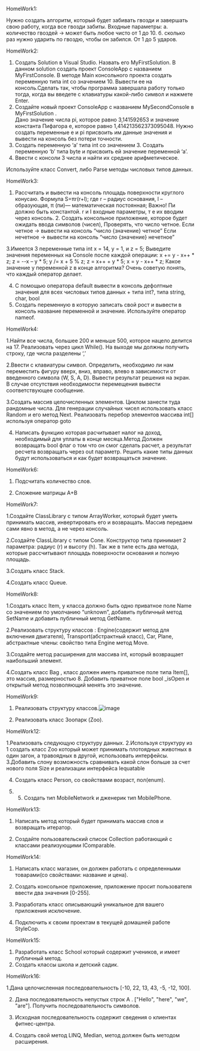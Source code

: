 HomeWork1:

Нужно создать алгоритм, который будет забивать гвозди и завершать свою работу, когда все гвозди забиты.
	Входные параметры:
		а. количество гвоздей -> может быть любое чисто от 1 до 10.
		б. сколько раз нужно ударить по гвоздю, чтобы он забился. От 1 до 5 ударов.

  HomeWork2:  
1. Создать Solution в Visual Studio. Назвать его MyFirstSolution. В данном solution создать проект ConsoleApp с названием MyFirstConsole. В методе Main консольного проекта создать переменную типа int со значением 10. Вывести ее на консоль.Сделать так, чтобы программа завершала работу только тогда, когда вы введете с клавиатуры какой-либо символ и нажмете Enter.
2. Создайте новый проект ConsoleApp с названием MySecondConsole в MyFirstSolution .  
Дано значение числа pi, которое равно 3,141592653 и значение константа Пифагора е, которое  равно 1,414213562373095048. Нужно создать переменные e и pi присвоить им данные значения и вывести на консоль без потери точности.
3. Создать переменную ‘a’ типа int со значением 3. Создать переменную ‘b’ типа byte и присвоить ей значение переменной ‘a’.
4. Ввести с консоли 3 числа и найти их среднее арифметическое.

Используйте класс Convert, либо Parse методы числовых типов данных.

HomeWork3:


1.  Рассчитать и вывести на консоль площадь поверхности круглого конусаю.
Формула S=πr(r+l);
где r – радиус основания, l – образующая, π (пи)— математическая постоянная;
Важно! Πи должно быть константой. r и I входные параметры, т е их вводим через консоль.
      2. Создать консольное приложение, которое будет ожидать ввода символов (чисел),
Проверять, что число четное.
  Если четное -> вывести на консоль “число {значение} четное”
  Если нечетное -> вывести на консоль “число {значение} нечетное”

3.Имеется 3 переменные типа int x = 14, y = 1, и z = 5; 
Выведите значения переменных на Console после каждой операции:
x += y - x++ * z; 
z = --x – y * 5; 
y /= x + 5 % z; 
z = x++ + y * 5; 
x = y - x++ * z; 
Какое значение у переменной z в конце алгоритма? Очень советую понять, что каждый оператор делает.

4.  С помощью оператора default вывести в консоль дефолтные значения для всех числовых типов данных + типа  int?, типа string, char, bool
5.  Создать переменную в которую записать свой рост и вывести в консоль название переменной и значение. Используйте оператор nameof.

HomeWork4:


1.Найти все числа, большее 200 и меньше 500, которое нацело делится на 17. 
Реализовать через цикл While(). На выходе мы должны получить строку, где числа разделены ‘,’

2.Ввести с клавиатуры символ. Определить, необходимо ли нам переместить фигуру вверх, вниз, вправо, 
влево в зависимости от введенного символа (W, S, A, D). Вывести результат решения на экран. 
В случае отсутствия необходимости перемещения вывести соответствующее сообщение.

3.Создать массив целочисленных элементов. Циклом занести туда рандомные числа.
Для генерации случайных чисел использовать класс Random и его метод Next.
Реализовать перебор элементов массива int[] используя оператор goto

4. Написать функцию которая расчитывает налог на доход, необходимый для уплаты в конце месяца.Метод 
Должен возвращать bool флаг о том что он смог сделать расчет, а результат ресчета возвращать через out параметр. Решить какие типы данных будут использоваться и как будет возвращаться значение.


HomeWork6:
1. Подсчитать количество слов.

2. Сложение матрицы A+B

HomeWork7:

1.Создайте ClassLibrary с типом ArrayWorker, который будет уметь принимать массив, инвертировать его и возвращать. Массив передаем сами явно в метод, а не через консоль.

2.Создайте ClassLibrary с типом Cone. Конструктор типа принимает 2 параметра: радиус (r) и высоту (h). Так же в типе есть два метода, которые рассчитывают площадь поверхности основания и полную площадь.

3.Создать класс Stack.

4.Создать класс Queue.

HomeWork8:

1.Создать класс Item, у класса должно быть одно приватное поле Name со значением по умолчанию “unknown”, добавить публичный метод SetName и добавить публичный метод GetName.

2.Реализовать структуру классов : Engine(содержит метод для включения двигателя), Transport(абстрактный класс), Car, Plane, абстрактные члены: 
свойство типа Engine метод Move. 

3.Создайте метод расширения для массива int, который возвращает наибольший элемент. 

4.Создать класс Bag , класс должен иметь приватное поле типа Item[], это массив, размерностью 8.
Добавить приватное поле bool _isOpen и открытый метод позволяющий менять это значение.



HomeWork9:

1. Реализовать структуру классов.![image](https://github.com/Sergey-Mileshko/IT-HomeWork-C-/assets/84710491/4b9fe294-de51-4a3c-aff0-73baa3897f4e)


2. Реализовать класс Зоопарк (Zoo).

HomeWork12:

1.Реализовать следующую структуру данных.
2.Используя структуру из 1 создать класс Zoo который может принимать плотоядных животных в один загон, а травоядных в другой, использовать интерфейсы.
3.Добавить слону возможность сравнивать какой слон больше за счет нового поля Size и реализации интерфейса Iequatable

4. Создать класс Person, со свойствами возраст, пол(enum).

5. 5. Создать тип MobileNetwork и дженерик тип MobilePhone<T>. 

HomeWork13:

1. Написать метод который будет принимать массив слов и возвращать итератор.
   
2. Создайте пользовательский список Collection<T> работающий с классами реализующими IComparable.
   
HomeWork14:

1.	Написать класс магазин, он должен работать с определенными товарами(со свойствами: название и цена).
   
2.	Создать консольное приложение, приложение просит пользователя ввести два значения [0-255].

3.	Разработать класс описывающий уникальное для вашего приложения исключение.

4.	Подключить к своим проектам в текущей домашней работе StyleCop.

  

HomeWork15:

1. Разработать класс School который содержит учеников, и имеет публичный метод.
2. Создать классы школа и детский садик.

HomeWork16:

1.Дана целочисленная последовательность [-10, 22, 13, 43, -5, -12, 100]. 

2. Дана последовательность непустых строк A . ["Hello", "here", "we", "are"]. Получить последовательность символов.
   
4. Исходная последовательность содержит сведения о клиентах фитнес-центра.

5. Создать свой метод LINQ, Median, метод должен быть методом расширения.

